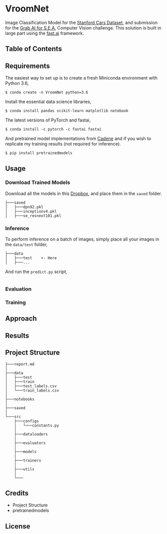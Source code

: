# VroomNet

Image Classification Model for the [Stanford Cars Dataset](https://ai.stanford.edu/~jkrause/cars/car_dataset.html), and submission for the [Grab AI for S.E.A.](https://www.aiforsea.com/computer-vision) Computer Vision challenge. This solution is built in large part using the [fast.ai](https://docs.fast.ai/index.html) framework.

## Table of Contents

## Requirements
The easiest way to set up is to create a fresh Miniconda environment with Python 3.6,

```
$ conda create -n VroomNet python=3.6
```

Install the essential data science libraries,

```
$ conda install pandas scikit-learn matplotlib notebook
```

The latest versions of PyTorch and fastai,

```
$ conda install -c pytorch -c fastai fastai
```

And pretrained model implementations from [Cadene](https://github.com/Cadene/pretrained-models.pytorch) and if you wish to replicate my training results (not required for inference).

```
$ pip install pretrainedmodels
```

## Usage

### Download Trained Models
Download all the models in this [Dropbox](https://www.dropbox.com/sh/xtvbx7vj8ru9401/AAALEcsMZBDhhQpzYH6aQf0wa?dl=0), and place them in the `saved` folder.

```
├───saved
│   ├───dpn92.pkl
│   ├───inceptionv4.pkl
│   ├───se_resnext101.pkl
```

### Inference
To perform inference on a batch of images, simply place all your images in the `data/test` folder,

```
├───data
│   ├───test    <- Here
│   ├───...
```

And run the `predict.py` script,

```
```

### Evaluation

### Training

## Approach

## Results

## Project Structure
```
├───report.md
│
├───data
│   ├───test
│   ├───train
│   ├───test_labels.csv
│   └───train_labels.csv
│
├───notebooks
│
├───saved
│ 
└───src
    ├───configs
    │   └───constants.py
    │   
    ├───dataloaders
    │   
    ├───evaluators
    │   
    ├───models
    │   
    ├───trainers
    │   
    ├───utils
    │   
    └───
```
    
## Credits
- Project Structure
- pretrainedmodels

## License
